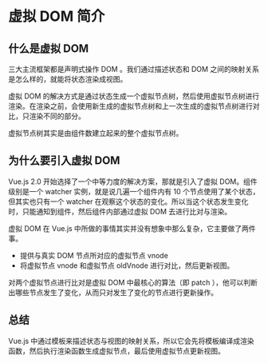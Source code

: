 # 虚拟 DOM 简介

## 什么是虚拟 DOM

三大主流框架都是声明式操作 DOM 。我们通过描述状态和 DOM 之间的映射关系是怎么样的，就能将状态渲染成视图。

虚拟 DOM 的解决方式是通过状态生成一个虚拟节点树，然后使用虚拟节点树进行渲染。在渲染之前，会使用新生成的虚拟节点树和上一次生成的虚拟节点树进行对比，只渲染不同的部分。

虚拟节点树其实是由组件数建立起来的整个虚拟节点树。

## 为什么要引入虚拟 DOM

Vue.js 2.0 开始选择了一个中等力度的解决方案，那就是引入了虚拟 DOM。组件级别是一个 watcher 实例，就是说几遍一个组件内有 10 个节点使用了某个状态，但其实也只有一个 watcher 在观察这个状态的变化。所以当这个状态发生变化时，只能通知到组件，然后组件内部通过虚拟 DOM 去进行比对与渲染。

虚拟 DOM 在 Vue.js 中所做的事情其实并没有想象中那么复杂，它主要做了两件事。
  - 提供与真实 DOM 节点所对应的虚拟节点 vnode
  - 将虚拟节点 vnode 和虚拟节点 oldVnode 进行对比，然后更新视图。

对两个虚拟节点进行比对是虚拟 DOM 中最核心的算法（即 patch ），他可以判断出哪些节点发生了变化，从而只对发生了变化的节点进行更新操作。

## 总结

Vue.js 中通过模板来描述状态与视图的映射关系，所以它会先将模板编译成渲染函数，然后执行渲染函数生成虚拟节点，最后使用虚拟节点更新视图。